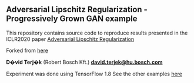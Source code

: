 ## Adversarial Lipschitz Regularization - Progressively Grown GAN example

This repository contains source code to reproduce results presented in the ICLR2020 paper [Adversarial Lipschitz Regularization](https://openreview.net/forum?id=Bke_DertPB)

Forked from [here](https://github.com/tkarras/progressive_growing_of_gans)

**D�vid Terj�k** (Robert Bosch Kft.) **[david.terjek@hu.bosch.com](mailto:david.terjek@hu.bosch.com)**

Experiment was done using TensorFlow 1.8
See the other examples [here](https://github.com/dterjek/adversarial_lipschitz_regularization)